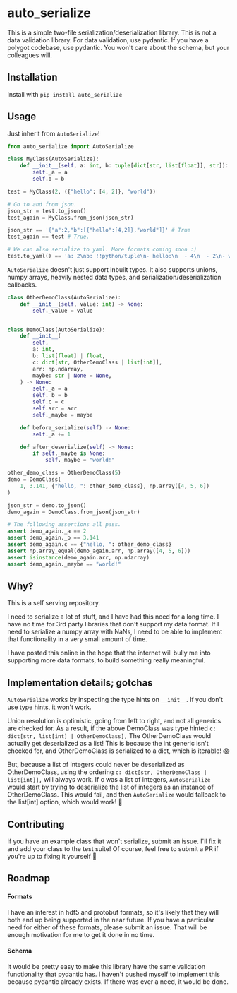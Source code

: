 # auto_serialize

This is a simple two-file serialization/deserialization library.
This is not a data validation library. For data validation, use pydantic.
If you have a polygot codebase, use pydantic.
You won't care about the schema, but your colleagues will.

## Installation

Install with `pip install auto_serialize`

## Usage

Just inherit from `AutoSerialize`!

```python
from auto_serialize import AutoSerialize

class MyClass(AutoSerialize):
    def __init__(self, a: int, b: tuple[dict[str, list[float]], str]):
        self._a = a
        self.b = b

test = MyClass(2, ({"hello": [4, 2]}, "world"))

# Go to and from json.
json_str = test.to_json()
test_again = MyClass.from_json(json_str)

json_str == '{"a":2,"b":[{"hello":[4,2]},"world"]}' # True
test_again == test # True.

# We can also serialize to yaml. More formats coming soon :)
test.to_yaml() == 'a: 2\nb: !!python/tuple\n- hello:\n  - 4\n  - 2\n- world\n' # True
```

`AutoSerialize` doesn't just support inbuilt types. It also supports unions,
numpy arrays, heavily nested data types, and serialization/deserialization
callbacks.

```python
class OtherDemoClass(AutoSerialize):
    def __init__(self, value: int) -> None:
        self._value = value


class DemoClass(AutoSerialize):
    def __init__(
        self,
        a: int,
        b: list[float] | float,
        c: dict[str, OtherDemoClass | list[int]],
        arr: np.ndarray,
        maybe: str | None = None,
    ) -> None:
        self._a = a
        self._b = b
        self.c = c
        self.arr = arr
        self._maybe = maybe

    def before_serialize(self) -> None:
        self._a += 1

    def after_deserialize(self) -> None:
        if self._maybe is None:
            self._maybe = "world!"

other_demo_class = OtherDemoClass(5)
demo = DemoClass(
    1, 3.141, {"hello, ": other_demo_class}, np.array([4, 5, 6])
)

json_str = demo.to_json()
demo_again = DemoClass.from_json(json_str)

# The following assertions all pass.
assert demo_again._a == 2
assert demo_again._b == 3.141
assert demo_again.c == {"hello, ": other_demo_class}
assert np.array_equal(demo_again.arr, np.array([4, 5, 6]))
assert isinstance(demo_again.arr, np.ndarray)
assert demo_again._maybe == "world!"
```

## Why?

This is a self serving repository.

I need to serialize a lot of stuff, and I have had this need for a long time.
I have no time for 3rd party libraries that don't support my data format.
If I need to serialize a numpy array with NaNs, I need to be able to implement
that functionality in a very small amount of time.

I have posted this online in the hope that the internet will bully me into
supporting more data formats, to build something really meaningful.

## Implementation details; gotchas

`AutoSerialize` works by inspecting the type hints on `__init__`. If you don't
use type hints, it won't work.

Union resolution is optimistic, going from left to right, and not all generics
are checked for. As a result, if the above DemoClass was type hinted
`c: dict[str, list[int] | OtherDemoClass],`
The OtherDemoClass would actually get deserialized as a list! This is because
the int generic isn't checked for, and OtherDemoClass is serialized to a dict,
which is iterable! :scream:

But, because a list of integers could never be deserialized as OtherDemoClass,
using the ordering
`c: dict[str, OtherDemoClass | list[int]],`
will always work. If c was a list of integers, `AutoSerialize` would start by
trying to deserialize the list of integers as an instance of OtherDemoClass.
This would fail, and then `AutoSerialize` would fallback to the list[int]
option, which would work! :tada:

## Contributing

If you have an example class that won't serialize, submit an issue. I'll fix it
and add your class to the test suite! Of course, feel free to submit a PR if
you're up to fixing it yourself :muscle:

## Roadmap

#### Formats

I have an interest in hdf5 and protobuf formats, so it's likely that they will
both end up being supported in the near future.
If you have a particular need for either of these formats, please submit an
issue. That will be enough motivation for me to get it done in no time.

#### Schema

It would be pretty easy to make this library have the same validation
functionality that pydantic has. I haven't pushed myself to implement this
because pydantic already exists. If there was ever a need, it would be done.
